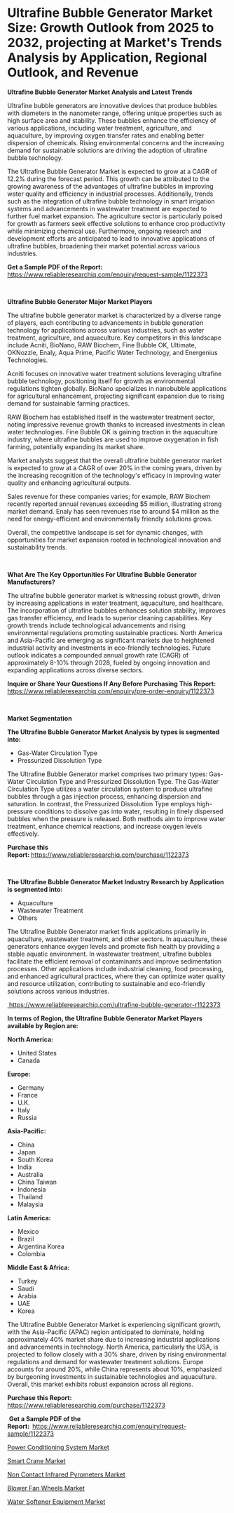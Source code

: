 <p><h1>Ultrafine Bubble Generator Market Size: Growth Outlook from 2025 to 2032, projecting at Market's Trends Analysis by Application, Regional Outlook, and Revenue</h1></p><p><strong>Ultrafine Bubble Generator Market Analysis and Latest Trends</strong></p>
<p><p>Ultrafine bubble generators are innovative devices that produce bubbles with diameters in the nanometer range, offering unique properties such as high surface area and stability. These bubbles enhance the efficiency of various applications, including water treatment, agriculture, and aquaculture, by improving oxygen transfer rates and enabling better dispersion of chemicals. Rising environmental concerns and the increasing demand for sustainable solutions are driving the adoption of ultrafine bubble technology.</p><p>The Ultrafine Bubble Generator Market is expected to grow at a CAGR of 12.2% during the forecast period. This growth can be attributed to the growing awareness of the advantages of ultrafine bubbles in improving water quality and efficiency in industrial processes. Additionally, trends such as the integration of ultrafine bubble technology in smart irrigation systems and advancements in wastewater treatment are expected to further fuel market expansion. The agriculture sector is particularly poised for growth as farmers seek effective solutions to enhance crop productivity while minimizing chemical use. Furthermore, ongoing research and development efforts are anticipated to lead to innovative applications of ultrafine bubbles, broadening their market potential across various industries.</p></p>
<p><strong>Get a Sample PDF of the Report:&nbsp;</strong> <a href="https://www.reliableresearchiq.com/enquiry/request-sample/1122373?utm_campaign=1141&utm_medium=2&utm_source=Github&utm_content=ia&utm_term=11042025&utm_id=ultrafine-bubble-generator">https://www.reliableresearchiq.com/enquiry/request-sample/1122373</a></p>
<p>&nbsp;</p>
<p><strong>Ultrafine Bubble Generator Major Market Players</strong></p>
<p><p>The ultrafine bubble generator market is characterized by a diverse range of players, each contributing to advancements in bubble generation technology for applications across various industries, such as water treatment, agriculture, and aquaculture. Key competitors in this landscape include Acniti, BioNano, RAW Biochem, Fine Bubble OK, Ultimate, OKNozzle, Enaly, Aqua Prime, Pacific Water Technology, and Energenius Technologies.</p><p>Acniti focuses on innovative water treatment solutions leveraging ultrafine bubble technology, positioning itself for growth as environmental regulations tighten globally. BioNano specializes in nanobubble applications for agricultural enhancement, projecting significant expansion due to rising demand for sustainable farming practices.</p><p>RAW Biochem has established itself in the wastewater treatment sector, noting impressive revenue growth thanks to increased investments in clean water technologies. Fine Bubble OK is gaining traction in the aquaculture industry, where ultrafine bubbles are used to improve oxygenation in fish farming, potentially expanding its market share.</p><p>Market analysts suggest that the overall ultrafine bubble generator market is expected to grow at a CAGR of over 20% in the coming years, driven by the increasing recognition of the technology's efficacy in improving water quality and enhancing agricultural outputs. </p><p>Sales revenue for these companies varies; for example, RAW Biochem recently reported annual revenues exceeding $5 million, illustrating strong market demand. Enaly has seen revenues rise to around $4 million as the need for energy-efficient and environmentally friendly solutions grows.</p><p>Overall, the competitive landscape is set for dynamic changes, with opportunities for market expansion rooted in technological innovation and sustainability trends.</p></p>
<p>&nbsp;</p>
<p><strong>What Are The Key Opportunities For Ultrafine Bubble Generator Manufacturers?</strong></p>
<p><p>The ultrafine bubble generator market is witnessing robust growth, driven by increasing applications in water treatment, aquaculture, and healthcare. The incorporation of ultrafine bubbles enhances solution stability, improves gas transfer efficiency, and leads to superior cleaning capabilities. Key growth trends include technological advancements and rising environmental regulations promoting sustainable practices. North America and Asia-Pacific are emerging as significant markets due to heightened industrial activity and investments in eco-friendly technologies. Future outlook indicates a compounded annual growth rate (CAGR) of approximately 8-10% through 2028, fueled by ongoing innovation and expanding applications across diverse sectors.</p></p>
<p><strong>Inquire or Share Your Questions If Any Before Purchasing This Report:</strong> <a href="https://www.reliableresearchiq.com/enquiry/pre-order-enquiry/1122373?utm_campaign=1141&utm_medium=2&utm_source=Github&utm_content=ia&utm_term=11042025&utm_id=ultrafine-bubble-generator">https://www.reliableresearchiq.com/enquiry/pre-order-enquiry/1122373</a></p>
<p>&nbsp;</p>
<p><strong>Market Segmentation</strong></p>
<p><strong>The Ultrafine Bubble Generator Market Analysis by types is segmented into:</strong></p>
<p><ul><li>Gas-Water Circulation Type</li><li>Pressurized Dissolution Type</li></ul></p>
<p><p>The Ultrafine Bubble Generator market comprises two primary types: Gas-Water Circulation Type and Pressurized Dissolution Type. The Gas-Water Circulation Type utilizes a water circulation system to produce ultrafine bubbles through a gas injection process, enhancing dispersion and saturation. In contrast, the Pressurized Dissolution Type employs high-pressure conditions to dissolve gas into water, resulting in finely dispersed bubbles when the pressure is released. Both methods aim to improve water treatment, enhance chemical reactions, and increase oxygen levels effectively.</p></p>
<p><strong>Purchase this Report:&nbsp;</strong><a href="https://www.reliableresearchiq.com/purchase/1122373?utm_campaign=1141&utm_medium=2&utm_source=Github&utm_content=ia&utm_term=11042025&utm_id=ultrafine-bubble-generator">https://www.reliableresearchiq.com/purchase/1122373</a></p>
<p>&nbsp;</p>
<p><strong>The Ultrafine Bubble Generator Market Industry Research by Application is segmented into:</strong></p>
<p><ul><li>Aquaculture</li><li>Wastewater Treatment</li><li>Others</li></ul></p>
<p><p>The Ultrafine Bubble Generator market finds applications primarily in aquaculture, wastewater treatment, and other sectors. In aquaculture, these generators enhance oxygen levels and promote fish health by providing a stable aquatic environment. In wastewater treatment, ultrafine bubbles facilitate the efficient removal of contaminants and improve sedimentation processes. Other applications include industrial cleaning, food processing, and enhanced agricultural practices, where they can optimize water quality and resource utilization, contributing to sustainable and eco-friendly solutions across various industries.</p></p>
<p><a href="https://www.reliableresearchiq.com/ultrafine-bubble-generator-r1122373?utm_campaign=1141&utm_medium=2&utm_source=Github&utm_content=ia&utm_term=11042025&utm_id=ultrafine-bubble-generator">&nbsp;https://www.reliableresearchiq.com/ultrafine-bubble-generator-r1122373</a></p>
<p><strong>In terms of Region, the Ultrafine Bubble Generator Market Players available by Region are:</strong></p>
<p>
    <p> <strong> North America: </strong>
        <ul>
            <li>United States</li>
            <li>Canada</li>
        </ul>
        </p> 
    <p> <strong> Europe: </strong>
        <ul>
            <li>Germany</li>
            <li>France</li>
            <li>U.K.</li>
            <li>Italy</li>
            <li>Russia</li>
        </ul>
        </p> 
    <p> <strong> Asia-Pacific: </strong>
        <ul>
            <li>China</li>
            <li>Japan</li>
            <li>South Korea</li>
            <li>India</li>
            <li>Australia</li>
            <li>China Taiwan</li>
            <li>Indonesia</li>
            <li>Thailand</li>
            <li>Malaysia</li>
        </ul>
        </p> 
    <p> <strong> Latin America: </strong>
        <ul>
            <li>Mexico</li>
            <li>Brazil</li>
            <li>Argentina Korea</li>
            <li>Colombia</li>
        </ul>
        </p> 
    <p> <strong> Middle East & Africa: </strong>
        <ul>
            <li>Turkey</li>
            <li>Saudi</li>
            <li>Arabia</li>
            <li>UAE</li>
            <li>Korea</li>
        </ul>
    </p>
    </p>
<p><p>The Ultrafine Bubble Generator Market is experiencing significant growth, with the Asia-Pacific (APAC) region anticipated to dominate, holding approximately 40% market share due to increasing industrial applications and advancements in technology. North America, particularly the USA, is projected to follow closely with a 30% share, driven by rising environmental regulations and demand for wastewater treatment solutions. Europe accounts for around 20%, while China represents about 10%, emphasized by burgeoning investments in sustainable technologies and aquaculture. Overall, this market exhibits robust expansion across all regions.</p></p>
<p><strong>Purchase this Report: </strong><a href="https://www.reliableresearchiq.com/purchase/1122373?utm_campaign=1141&utm_medium=2&utm_source=Github&utm_content=ia&utm_term=11042025&utm_id=ultrafine-bubble-generator">https://www.reliableresearchiq.com/purchase/1122373</a></p>
<p>&nbsp;<strong>Get a Sample PDF of the Report:&nbsp;&nbsp;</strong><a href="https://www.reliableresearchiq.com/enquiry/request-sample/1122373?utm_campaign=1141&utm_medium=2&utm_source=Github&utm_content=ia&utm_term=11042025&utm_id=ultrafine-bubble-generator">https://www.reliableresearchiq.com/enquiry/request-sample/1122373</a></p>
<p><strong></strong></p>
<p><p><a href="https://github.com/sirayedantte/Market-Research-Report-List-1/blob/main/power-conditioning-system-market.md?utm_campaign=1141&utm_medium=2&utm_source=Github&utm_content=ia&utm_term=11042025&utm_id=ultrafine-bubble-generator">Power Conditioning System Market</a></p><p><a href="https://github.com/dailyspunj47/Market-Research-Report-List-1/blob/main/smart-crane-market.md?utm_campaign=1141&utm_medium=2&utm_source=Github&utm_content=ia&utm_term=11042025&utm_id=ultrafine-bubble-generator">Smart Crane Market</a></p><p><a href="https://github.com/herakterroem/Market-Research-Report-List-1/blob/main/non-contact-infrared-pyrometers-market.md?utm_campaign=1141&utm_medium=2&utm_source=Github&utm_content=ia&utm_term=11042025&utm_id=ultrafine-bubble-generator">Non Contact Infrared Pyrometers Market</a></p><p><a href="https://github.com/biyajausenik/Market-Research-Report-List-1/blob/main/blower-fan-wheels-market.md?utm_campaign=1141&utm_medium=2&utm_source=Github&utm_content=ia&utm_term=11042025&utm_id=ultrafine-bubble-generator">Blower Fan Wheels Market</a></p><p><a href="https://github.com/momossidram/Market-Research-Report-List-1/blob/main/water-softener-equipment-market.md?utm_campaign=1141&utm_medium=2&utm_source=Github&utm_content=ia&utm_term=11042025&utm_id=ultrafine-bubble-generator">Water Softener Equipment Market</a></p></p>
